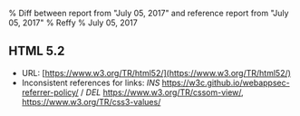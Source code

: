 % Diff between report from "July 05, 2017" and reference report from "July 05, 2017"
% Reffy
% July 05, 2017

## HTML 5.2

- URL: [https://www.w3.org/TR/html52/](https://www.w3.org/TR/html52/)
- Inconsistent references for links: *INS* https://w3c.github.io/webappsec-referrer-policy/ / *DEL* https://www.w3.org/TR/cssom-view/, https://www.w3.org/TR/css3-values/


